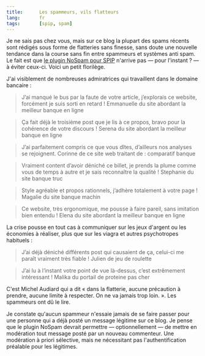 ```yaml
---
title:      Les spammeurs, vils flatteurs
lang:       fr
tags:       [spip, spam]
---
```


Je ne sais pas chez vous, mais sur ce blog la plupart des spams récents sont rédigés sous forme de flatteries sans finesse, sans doute une nouvelle tendance dans la course sans fin entre spammeurs et systèmes anti spam. Le fait est que [le plugin NoSpam pour SPIP](http://plugins.spip.net/nospam.html) n'arrive pas — pour l'instant ? — à éviter ceux-ci. Voici un petit florilège.

J'ai visiblement de nombreuses admiratrices qui travaillent dans le domaine bancaire :

> J’ai manqué le bus par la faute de votre article, j’explorais ce website, forcément je suis sorti en retard ! Emmanuelle du site abordant la meilleur banque en ligne

> Ça fait déjà le troisième post que je lis à ce propos, bravo pour la cohérence de votre discours ! Serena du site abordant la meilleur banque en ligne

> J’ai parfaitement compris ce que vous dîtes, d’ailleurs nos analyses se rejoignent. Corinne de ce site web traitant de : comparatif banque

> Vraiment content d’avoir déniché ce billet, je prends la plume comme vous de temps à autre et je sais reconnaître la qualité ! Stephanie du site banque truc

> Style agréable et propos rationnels, j’adhère totalement à votre page ! Magalie du site banque machin

> Ce website, très ergonomique, me pousse à faire pareil, sans imitation bien entendu ! Elena du site abordant la meilleur banque en ligne

La crise pousse en tout cas à communiquer sur les jeux d'argent ou les économies à réaliser, plus que sur les viagra et autres psychotropes habituels :

> J’ai déjà déniché différents post qui causaient de ça, celui-ci me paraît vraiment très fiable ! Julien de jeu de roulette

> J’ai lu à l’instant votre point de vue là-dessus, c’est extrêmement intéressant ! Malika du portail de proteine pas cher

C'est Michel Audiard qui a dit « dans la flatterie, aucune précaution à prendre, aucune limite à respecter. On ne va jamais trop loin. ». Les spammeurs ont dû le lire.

Je constate qu'aucun spammeur n'essaie jamais de se faire passer pour une personne qui a déjà posté un message légitime sur ce blog. Je pense que le plugin NoSpam devrait permettre — optionnellement — de mettre en modération tout message posté par un nouveau commenteur. Une modération à priori sélective, mais ne nécessitant pas l'authentification préalable pour les légitimes.
